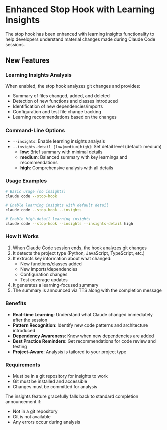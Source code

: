 # Enhanced Stop Hook with Learning Insights

The stop hook has been enhanced with learning insights functionality to help developers understand material changes made during Claude Code sessions.

## New Features

### Learning Insights Analysis
When enabled, the stop hook analyzes git changes and provides:
- Summary of files changed, added, and deleted
- Detection of new functions and classes introduced
- Identification of new dependencies/imports
- Configuration and test file change tracking
- Learning recommendations based on the changes

### Command-Line Options

- `--insights`: Enable learning insights analysis
- `--insights-detail [low|medium|high]`: Set detail level (default: medium)
  - **low**: Brief summary with minimal details
  - **medium**: Balanced summary with key learnings and recommendations
  - **high**: Comprehensive analysis with all details

### Usage Examples

```bash
# Basic usage (no insights)
claude code --stop-hook

# Enable learning insights with default detail
claude code --stop-hook --insights

# Enable high-detail learning insights
claude code --stop-hook --insights --insights-detail high
```

### How It Works

1. When Claude Code session ends, the hook analyzes git changes
2. It detects the project type (Python, JavaScript, TypeScript, etc.)
3. It extracts key information about what changed:
   - New functions/classes added
   - New imports/dependencies
   - Configuration changes
   - Test coverage updates
4. It generates a learning-focused summary
5. The summary is announced via TTS along with the completion message

### Benefits

- **Real-time Learning**: Understand what Claude changed immediately after the session
- **Pattern Recognition**: Identify new code patterns and architecture introduced
- **Dependency Awareness**: Know when new dependencies are added
- **Best Practice Reminders**: Get recommendations for code review and testing
- **Project-Aware**: Analysis is tailored to your project type

### Requirements

- Must be in a git repository for insights to work
- Git must be installed and accessible
- Changes must be committed for analysis

The insights feature gracefully falls back to standard completion announcement if:
- Not in a git repository
- Git is not available
- Any errors occur during analysis